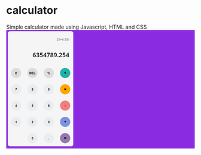 # calculator
Simple calculator made using Javascript, HTML and CSS
![Simple Calculator Screenshot](/calc_ss.png)
